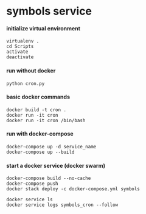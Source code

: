# symbols service

#### initialize virtual environment
```
virtualenv .
cd Scripts
activate
deactivate
```

#### run without docker
```
python cron.py
```

#### basic docker commands
```
docker build -t cron .
docker run -it cron
docker run -it cron /bin/bash
```

#### run with docker-compose
```
docker-compose up -d service_name
docker-compose up --build
```

#### start a docker service (docker swarm)
```
docker-compose build --no-cache
docker-compose push
docker stack deploy -c docker-compose.yml symbols

docker service ls
docker service logs symbols_cron --follow
```